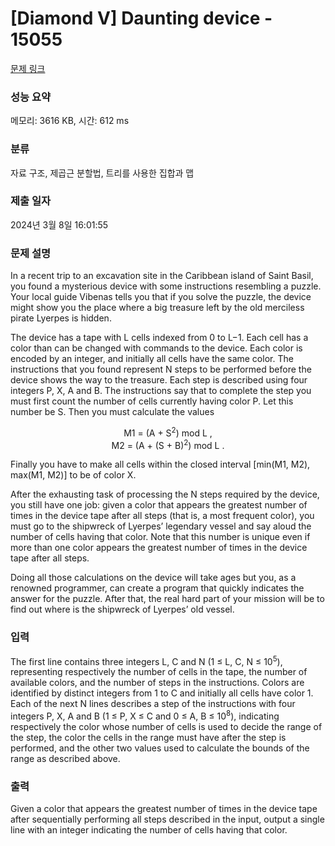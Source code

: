 # [Diamond V] Daunting device - 15055 

[문제 링크](https://www.acmicpc.net/problem/15055) 

### 성능 요약

메모리: 3616 KB, 시간: 612 ms

### 분류

자료 구조, 제곱근 분할법, 트리를 사용한 집합과 맵

### 제출 일자

2024년 3월 8일 16:01:55

### 문제 설명

<p>In a recent trip to an excavation site in the Caribbean island of Saint Basil, you found a mysterious device with some instructions resembling a puzzle. Your local guide Vibenas tells you that if you solve the puzzle, the device might show you the place where a big treasure left by the old merciless pirate Lyerpes is hidden.</p>

<p>The device has a tape with L cells indexed from 0 to L−1. Each cell has a color than can be changed with commands to the device. Each color is encoded by an integer, and initially all cells have the same color. The instructions that you found represent N steps to be performed before the device shows the way to the treasure. Each step is described using four integers P, X, A and B. The instructions say that to complete the step you must first count the number of cells currently having color P. Let this number be S. Then you must calculate the values</p>

<p style="text-align:center">M1 = (A + S<sup>2</sup>) mod L ,<br>
M2 = (A + (S + B)<sup>2</sup>) mod L .</p>

<p>Finally you have to make all cells within the closed interval [min(M1, M2), max(M1, M2)] to be of color X.</p>

<p>After the exhausting task of processing the N steps required by the device, you still have one job: given a color that appears the greatest number of times in the device tape after all steps (that is, a most frequent color), you must go to the shipwreck of Lyerpes’ legendary vessel and say aloud the number of cells having that color. Note that this number is unique even if more than one color appears the greatest number of times in the device tape after all steps.</p>

<p>Doing all those calculations on the device will take ages but you, as a renowned programmer, can create a program that quickly indicates the answer for the puzzle. After that, the real hard part of your mission will be to find out where is the shipwreck of Lyerpes’ old vessel.</p>

### 입력 

 <p>The first line contains three integers L, C and N (1 ≤ L, C, N ≤ 10<sup>5</sup>), representing respectively the number of cells in the tape, the number of available colors, and the number of steps in the instructions. Colors are identified by distinct integers from 1 to C and initially all cells have color 1. Each of the next N lines describes a step of the instructions with four integers P, X, A and B (1 ≤ P, X ≤ C and 0 ≤ A, B ≤ 10<sup>8</sup>), indicating respectively the color whose number of cells is used to decide the range of the step, the color the cells in the range must have after the step is performed, and the other two values used to calculate the bounds of the range as described above.</p>

### 출력 

 <p>Given a color that appears the greatest number of times in the device tape after sequentially performing all steps described in the input, output a single line with an integer indicating the number of cells having that color.</p>

